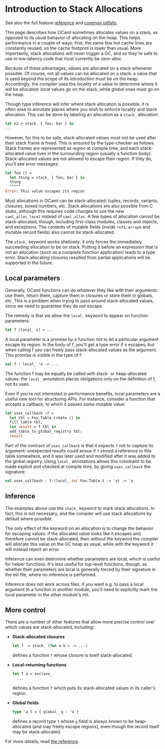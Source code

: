 # Introduction to Stack Allocations

See also the full feature [reference](reference.md) and [common pitfalls](pitfalls.md).

This page describes how OCaml sometimes allocates values on a stack,
as opposed to its usual behavior of allocating on the heap.
This helps performance in a couple of ways: first, the same few hot
cache lines are constantly reused, so the cache footprint is lower than
usual. More importantly, stack allocations will never trigger a GC,
and so they're safe to use in low-latency code that must currently be
zero-alloc.

Because of these advantages, values are allocated on a stack whenever
possible. Of course, not all values can be allocated on a stack: a value that is
used beyond the scope of its introduction must be on the heap. Accordingly,
the compiler uses the _locality_ of a value to determine where it will be
allocated: _local_ values go on the stack, while _global_ ones must go on the
heap.

Though type inference will infer where stack allocation is possible, it is
often wise to annotate places where you wish to enforce locality and stack
allocation. This can be done by labeling an allocation as a `stack_` allocation:

```ocaml
let x2 = stack_ { foo; bar } in
...
```

However, for this to be safe, stack-allocated values must not be used after
their stack frame is freed. This is ensured by the type-checker as follows.
Stack frames are represented as _region_ at compile time, and each
stack-allocated value lives in the surrounding region (usually a function body).
Stack-allocated values are not allowed to escape their region. If they do,
you'll see error messages:

```ocaml
let foo () =
  let thing = stack_ { foo; bar } in
  thing
  ^^^^^
Error: This value escapes its region
```

Most allocations in OCaml can be stack-allocated: tuples, records, variants,
closures, boxed numbers, etc. Stack allocations are also possible from C stubs,
although this requires code changes to use the new `caml_alloc_local` instead of
`caml_alloc`. A few types of allocation cannot be stack-allocated, though,
including first-class modules, classes and objects, and exceptions. The contents
of mutable fields (inside `ref`s, `array`s and mutable record fields) also
cannot be stack-allocated.

The `stack_` keyword works shallowly: it only forces the immediately succeeding allocation
 to be on stack. Putting it before an expression that is not an allocation (such as a
 complete function application) leads to a type error. Stack allocating closures resulted
 from partial applications will be supported in the future.

## Local parameters

Generally, OCaml functions can do whatever they like with their
arguments: use them, return them, capture them in closures or store
them in globals, etc. This is a problem when trying to pass around
stack-allocated values, since we need to guarantee they do not
escape.

The remedy is that we allow the `local_` keyword to appear on
function parameters:

```ocaml
let f (local_ x) = ...
```

A local parameter is a promise by a function not to let a particular
argument escape its region. In the body of f, you'll get a type error
if x escapes, but when calling f you can freely pass stack-allocated values as
the argument. This promise is visible in the type of f:

```ocaml
val f : local_ 'a -> ...
```

The function f may be equally be called with stack- or
heap-allocated values: the `local_` annotation places obligations only on the
definition of f, not its uses.

Even if you're not interested in performance benefits, local
parameters are a useful new tool for structuring APIs. For instance,
consider a function that accepts a callback, to which it passes some
mutable value:

```ocaml
let uses_callback ~f =
  let tbl = Foo.Table.create () in
  fill_table tbl;
  let result = f tbl in
  add_table_to_global_registry tbl;
  result
```

Part of the contract of `uses_callback` is that it expects `f` not to
capture its argument: unexpected results could ensue if `f` stored a
reference to this table somewhere, and it was later used and modified
after it was added to the global registry. Using `local_`
annotations allows this constraint to be made explicit and checked at
compile time, by giving `uses_callback` the signature:

```ocaml
val uses_callback : f:(local_ int Foo.Table.t -> 'a) -> 'a
```

## Inference

The examples above use the `stack_` keyword to mark stack
allocations. In fact, this is not necessary, and the compiler will use
stack allocations by default where possible.

The only effect of the keyword on an allocation is to change the
behavior for escaping values: if the allocated value looks like it escapes
and therefore cannot be stack-allocated, then without the keyword
the compiler will allocate this value on the GC heap as usual, while
with the keyword it will instead report an error.

Inference can even determine whether parameters are local, which is
useful for helper functions. It's less useful for top-level functions,
though, as whether their parameters are local is generally forced by
their signature in the mli file, where no inference is performed.

Inference does not work across files: if you want e.g. to pass a local
argument to a function in another module, you'll need to explicitly
mark the local parameter in the other module's mli.

## More control

There are a number of other features that allow more precise control
over which values are stack-allocated, including:

  - **Stack-allocated closures**

    ```ocaml
    let f  = stack_ (fun a b c -> ...)
    ```

    defines a function `f` whose closure is itself stack-allocated.

  - **Local-returning functions**

    ```ocaml
    let f a = exclave_
      ...
    ```

    defines a function `f` which puts its stack-allocated values in its
    caller's region.

  - **Global fields**

    ```ocaml
    type 'a t = { global_ g : 'a }
    ```

    defines a record type `t` whose `g` field is always known to be
    heap-allocated (and may freely escape regions), even though the record
    itself may be stack-allocated.

For more details, read [the reference](./reference.md).
